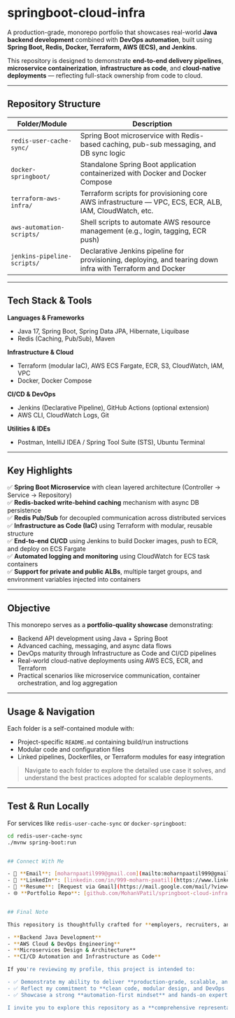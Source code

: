 # springboot-cloud-infra

A production-grade, monorepo portfolio that showcases real-world **Java backend development** combined with **DevOps automation**, built using **Spring Boot, Redis, Docker, Terraform, AWS (ECS), and Jenkins**.

This repository is designed to demonstrate **end-to-end delivery pipelines**, **microservice containerization**, **infrastructure as code**, and **cloud-native deployments** — reflecting full-stack ownership from code to cloud.

---

## Repository Structure

| Folder/Module                | Description                                                                 |
|-----------------------------|-----------------------------------------------------------------------------|
| `redis-user-cache-sync/`    | Spring Boot microservice with Redis-based caching, pub-sub messaging, and DB sync logic |
| `docker-springboot/`        | Standalone Spring Boot application containerized with Docker and Docker Compose |
| `terraform-aws-infra/`      | Terraform scripts for provisioning core AWS infrastructure — VPC, ECS, ECR, ALB, IAM, CloudWatch, etc. |
| `aws-automation-scripts/`   | Shell scripts to automate AWS resource management (e.g., login, tagging, ECR push) |
| `jenkins-pipeline-scripts/` | Declarative Jenkins pipeline for provisioning, deploying, and tearing down infra with Terraform and Docker |

---

## Tech Stack & Tools

**Languages & Frameworks**  
- Java 17, Spring Boot, Spring Data JPA, Hibernate, Liquibase  
- Redis (Caching, Pub/Sub), Maven  

**Infrastructure & Cloud**  
- Terraform (modular IaC), AWS ECS Fargate, ECR, S3, CloudWatch, IAM, VPC  
- Docker, Docker Compose  

**CI/CD & DevOps**  
- Jenkins (Declarative Pipeline), GitHub Actions (optional extension)  
- AWS CLI, CloudWatch Logs, Git  

**Utilities & IDEs**  
- Postman, IntelliJ IDEA / Spring Tool Suite (STS), Ubuntu Terminal  

---

## Key Highlights

✅ **Spring Boot Microservice** with clean layered architecture (Controller → Service → Repository)  
✅ **Redis-backed write-behind caching** mechanism with async DB persistence  
✅ **Redis Pub/Sub** for decoupled communication across distributed services  
✅ **Infrastructure as Code (IaC)** using Terraform with modular, reusable structure  
✅ **End-to-end CI/CD** using Jenkins to build Docker images, push to ECR, and deploy on ECS Fargate  
✅ **Automated logging and monitoring** using CloudWatch for ECS task containers  
✅ **Support for private and public ALBs**, multiple target groups, and environment variables injected into containers

---

## Objective

This monorepo serves as a **portfolio-quality showcase** demonstrating:

- Backend API development using Java + Spring Boot  
- Advanced caching, messaging, and async data flows  
- DevOps maturity through Infrastructure as Code and CI/CD pipelines  
- Real-world cloud-native deployments using AWS ECS, ECR, and Terraform  
- Practical scenarios like microservice communication, container orchestration, and log aggregation

---

## Usage & Navigation

Each folder is a self-contained module with:

- Project-specific `README.md` containing build/run instructions  
- Modular code and configuration files  
- Linked pipelines, Dockerfiles, or Terraform modules for easy integration

> Navigate to each folder to explore the detailed use case it solves, and understand the best practices adopted for scalable deployments.

---

## Test & Run Locally

For services like `redis-user-cache-sync` or `docker-springboot`:

```bash
cd redis-user-cache-sync
./mvnw spring-boot:run


## Connect With Me

- 📧 **Email**: [moharnpaatil999@gmail.com](mailto:moharnpaatil999@gmail.com)
- 💼 **LinkedIn**: [linkedin.com/in/999-moharn-paatil](https://www.linkedin.com/in/999-moharn-paatil)
- 📄 **Resume**: [Request via Gmail](https://mail.google.com/mail/?view=cm&fs=1&to=moharnpaatil999@gmail.com&su=Request%20for%20Resume%20via%20GitHub&body=Hi%20Moharn%2C%0A%0AI%20found%20your%20GitHub%20project%20really%20impressive%20and%20would%20love%20to%20connect.%20Could%20you%20please%20share%20your%20resume%3F%0A%0ARegards%2C
- 🌐 **Portfolio Repo**: [github.com/MohanVPatil/springboot-cloud-infra](https://github.com/MohanVPatil/springboot-cloud-infra)


## Final Note

This repository is thoughtfully crafted for **employers, recruiters, and technical decision-makers** who are evaluating my capabilities in:

- **Backend Java Development**
- **AWS Cloud & DevOps Engineering**
- **Microservices Design & Architecture**
- **CI/CD Automation and Infrastructure as Code**

If you're reviewing my profile, this project is intended to:

- ✅ Demonstrate my ability to deliver **production-grade, scalable, and cloud-native** solutions  
- ✅ Reflect my commitment to **clean code, modular design, and DevOps best practices**  
- ✅ Showcase a strong **automation-first mindset** and hands-on expertise in **infrastructure provisioning, container orchestration, and cloud deployments**

I invite you to explore this repository as a **comprehensive representation of my skills, experience, and engineering mindset**.


